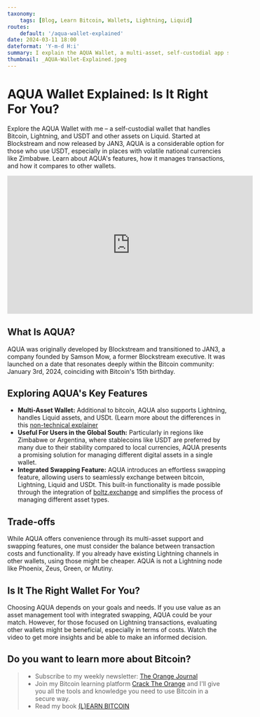 ```yaml
---
taxonomy:
    tags: [Blog, Learn Bitcoin, Wallets, Lightning, Liquid]
routes:
    default: '/aqua-wallet-explained'
date: 2024-03-11 18:00
dateformat: 'Y-m-d H:i'
summary: I explain the AQUA Wallet, a multi-asset, self-custodial app simplifying Bitcoin, Lightning, USDT, and Liquid payments with integrated swapping functionality.
thumbnail: _AQUA-Wallet-Explained.jpeg
---
```


# AQUA Wallet Explained: Is It Right For You?

Explore the AQUA Wallet with me – a self-custodial wallet that handles Bitcoin, Lightning, and USDT and other assets on Liquid. Started at Blockstream and now released by JAN3, AQUA is a considerable option for those who use USDT, especially in places with volatile national currencies like Zimbabwe. Learn about AQUA's features, how it manages transactions, and how it compares to other wallets. 

<iframe width="560" height="315" src="https://www.youtube.com/embed/kzBawGXwxZ8" title="YouTube video player" frameborder="0" allow="accelerometer; autoplay; clipboard-write; encrypted-media; gyroscope; picture-in-picture; web-share" allowfullscreen></iframe>

## What Is AQUA?

AQUA was originally developed by Blockstream and transitioned to JAN3, a company founded by Samson Mow, a former Blockstream executive. It was launched on a date that resonates deeply within the Bitcoin community: January 3rd, 2024, coinciding with Bitcoin's 15th birthday.

## Exploring AQUA's Key Features

* **Multi-Asset Wallet:** Additional to bitcoin, AQUA also supports Lightning, handles Liquid assets, and USDt. (Learn more about the differences in this [non-technical explainer](https://anitaposch.com/difference-bitcoin-lightning-liquid-ecash-2)
* **Useful For Users in the Global South:** Particularly in regions like Zimbabwe or Argentina, where stablecoins like USDT are preferred by many due to their stability compared to local currencies, AQUA presents a promising solution for managing different digital assets in a single wallet.
* **Integrated Swapping Feature:** AQUA introduces an effortless swapping feature, allowing users to seamlessly exchange between bitcoin, Lightning, Liquid and USDt. This built-in functionality is made possible through the integration of [boltz.exchange](https://boltz.exchange/) and simplifies the process of managing different asset types.

## Trade-offs
While AQUA offers convenience through its multi-asset support and swapping features, one must consider the balance between transaction costs and functionality. If you already have existing Lightning channels in other wallets, using those might be cheaper. AQUA is not a Lightning node like Phoenix, Zeus, Green, or Mutiny.

## Is It The Right Wallet For You?
Choosing AQUA depends on your goals and needs. If you use value as an asset management tool with integrated swapping, AQUA could be your match. However, for those focused on Lightning transactions, evaluating other wallets might be beneficial, especially in terms of costs. Watch the video to get more insights and be able to make an informed decision.

## Do you want to learn more about Bitcoin? 

> * Subscribe to my weekly newsletter: [The Orange Journal](https://anita.link/news)
> * Join my Bitcoin learning platform [Crack The Orange](https://cracktheorange.com) and I'll give you all the tools and knowledge you need to use Bitcoin in a secure way.
> * Read my book [(L)EARN BITCOIN](https://learnbitcoin.link/)



